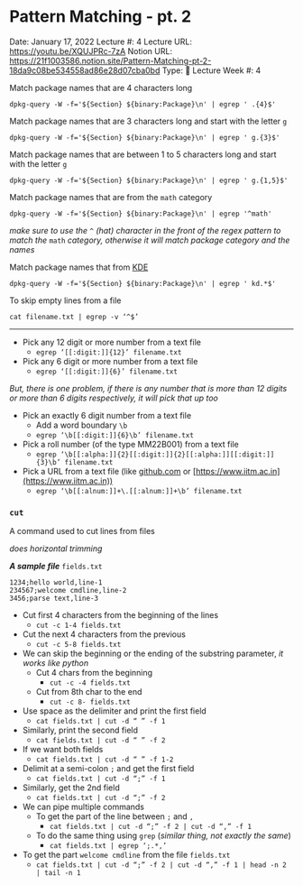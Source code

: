 # Pattern Matching - pt. 2

Date: January 17, 2022
Lecture #: 4
Lecture URL: https://youtu.be/XQUJPRc-7zA
Notion URL: https://21f1003586.notion.site/Pattern-Matching-pt-2-18da9c08be534558ad86e28d07cba0bd
Type: 📒 Lecture
Week #: 4

Match package names that are 4 characters long

`dpkg-query -W -f='${Section} ${binary:Package}\n' | egrep ' .{4}$'`

Match package names that are 3 characters long and start with the letter `g`

`dpkg-query -W -f='${Section} ${binary:Package}\n' | egrep ' g.{3}$'`

Match package names that are between 1 to 5 characters long and start with the letter `g`

`dpkg-query -W -f='${Section} ${binary:Package}\n' | egrep ' g.{1,5}$'`

Match package names that are from the `math` category

`dpkg-query -W -f='${Section} ${binary:Package}\n' | egrep '^math'`

*make sure to use the* `^` *(hat) character in the front of the regex pattern to match the* `math` *category, otherwise it will match package category and the names*

Match package names that from [KDE](https://kde.org/)

`dpkg-query -W -f='${Section} ${binary:Package}\n' | egrep ' kd.*$'`

To skip empty lines from a file

`cat filename.txt | egrep -v ‘^$’`

---

- Pick any 12 digit or more number from a text file
    - `egrep ‘[[:digit:]]{12}’ filename.txt`
- Pick any 6 digit or more number from a text file
    - `egrep ‘[[:digit:]]{6}’ filename.txt`

*But, there is one problem, if there is any number that is more than 12 digits or more than 6 digits respectively, it will pick that up too*

- Pick an exactly 6 digit number from a text file
    - Add a word boundary `\b`
    - `egrep ‘\b[[:digit:]]{6}\b’ filename.txt`
- Pick a roll number (of the type MM22B001) from a text file
    - `egrep ‘\b[[:alpha:]]{2}[[:digit:]]{2}[[:alpha:]][[:digit:]]{3}\b’ filename.txt`
- Pick a URL from a text file (like [github.com](http://github.com) or [https://www.iitm.ac.in](https://www.iitm.ac.in))
    - `egrep ‘\b[[:alnum:]]+\.[[:alnum:]]+\b’ filename.txt`

### `cut`

A command used to cut lines from files

*does horizontal trimming*

***A sample file*** `fields.txt`

```
1234;hello world,line-1
234567;welcome cmdline,line-2
3456;parse text,line-3
```

- Cut first 4 characters from the beginning of the lines
    - `cut -c 1-4 fields.txt`
- Cut the next 4 characters from the previous
    - `cut -c 5-8 fields.txt`
- We can skip the beginning or the ending of the substring parameter, *it works like python*
    - Cut 4 chars from the beginning
        - `cut -c -4 fields.txt`
    - Cut from 8th char to the end
        - `cut -c 8- fields.txt`
- Use space as the delimiter and print the first field
    - `cat fields.txt | cut -d “ ” -f 1`
- Similarly, print the second field
    - `cat fields.txt | cut -d “ ” -f 2`
- If we want both fields
    - `cat fields.txt | cut -d “ ” -f 1-2`
- Delimit at a semi-colon `;` and get the first field
    - `cat fields.txt | cut -d “;” -f 1`
- Similarly, get the 2nd field
    - `cat fields.txt | cut -d “;” -f 2`
- We can pipe multiple commands
    - To get the part of the line between `;` and `,`
        - `cat fields.txt | cut -d “;” -f 2 | cut -d “,” -f 1`
    - To do the same thing using `grep` (*similar thing, not exactly the same*)
        - `cat fields.txt | egrep ‘;.*,’`
- To get the part `welcome cmdline` from the file `fields.txt`
    - `cat fields.txt | cut -d “;” -f 2 | cut -d “,” -f 1 | head -n 2 | tail -n 1`